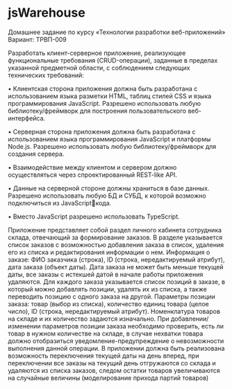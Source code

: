 # jsWarehouse
Домашнее задание по курсу «Технологии разработки веб-приложений»
Вариант: ТРВП-009

Разработать клиент-серверное приложение, реализующее функциональные 
требования (CRUD-операции), заданные в пределах указанной предметной области, с 
соблюдением следующих технических требований:

• Клиентская сторона приложения должна быть разработана с использованием 
языка разметки HTML, таблиц стилей CSS и языка программирования JavaScript. 
Разрешено использовать любую библиотеку/фреймворк для построения 
пользовательского веб-интерфейса.

• Серверная сторона приложения должна быть разработана с использованием 
языка программирования JavaScript и платформы Node.js. Разрешено 
использовать любую библиотеку/фреймворк для создания сервера.

• Взаимодействие между клиентом и сервером должно осуществляться через 
спроектированный REST-like API.

• Данные на серверной стороне должны храниться в базе данных. Разрешено 
использовать любую БД и СУБД, к которой возможно подключиться из JavaScriptкода.

• Вместо JavaScript разрешено использовать TypeScript.

Приложение представляет собой раздел личного кабинета сотрудника склада, 
отвечающий за формирование заказов. В разделе указывается список заказов с 
возможностью добавления заказа в список, удаления его из списка и редактирования 
информации о нем. Информация о заказе: ФИО заказчика (строка), ID (строка, 
нередактируемый атрибут), дата заказа (объект даты). Дата заказа не может быть 
меньше текущей даты, все заказы с истекшей датой в начале работы приложения 
удаляются. Для каждого заказа указывается список позиций в заказе, в который можно 
добавлять позиции, удалять их из списка, а также переводить позицию с одного заказа 
на другой. Параметры позиции заказа: товар (выбор из списка), количество единиц 
товара (целое число), ID (строка, нередактируемый атрибут). Номенклатура товаров на 
складе и их количество задаются изначально. При добавлении/изменении параметров 
позиции заказа необходимо проверить, есть ли товар в нужном количестве на складе, в 
случае нехватки товара должно отобразиться уведомление-предупреждение о 
невозможности выполнения данной операции. В приложении должна быть реализована 
возможность переключения текущей даты на день вперед, при переключении все заказы 
на текущий день отгружаются со склада и удаляются из списка заказов, следом остатки 
товаров увеличиваются на случайные величины (моделирование прихода партий 
товаров)
